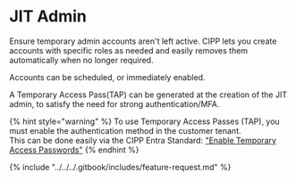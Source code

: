 # JIT Admin

Ensure temporary admin accounts aren't left active. CIPP lets you create accounts with specific roles as needed and easily removes them automatically when no longer required.

Accounts can be scheduled, or immediately enabled.

A Temporary Access Pass(TAP) can be generated at the creation of the JIT admin, to satisfy the need for strong authentication/MFA.

{% hint style="warning" %}
To use Temporary Access Passes (TAP), you must enable the authentication method in the customer tenant. \
This can be done easily via the CIPP Entra Standard: ["Enable Temporary Access Passwords"](../../tenant/standards/list-standards/entra-aad-standards.md)
{% endhint %}



{% include "../../../.gitbook/includes/feature-request.md" %}
